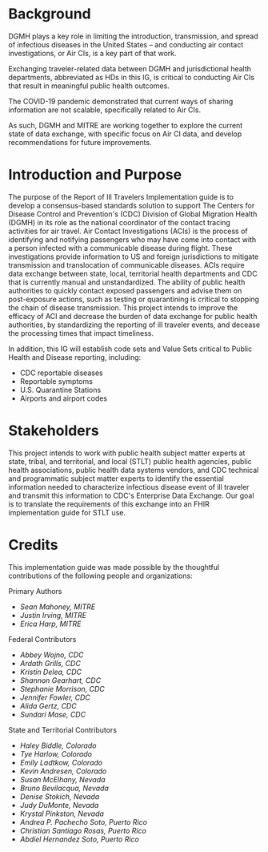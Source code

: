 # Background

DGMH plays a key role in limiting the introduction, transmission, and spread of infectious diseases in the United States – and conducting air contact investigations, or Air CIs, is a key part of that work. 

Exchanging traveler-related data between DGMH and jurisdictional health departments, abbreviated as HDs in this IG, is critical to conducting Air CIs that result in meaningful public health outcomes.

The COVID-19 pandemic demonstrated that current ways of sharing information are not scalable, specifically related to Air CIs. 

As such, DGMH and MITRE are working together to explore the current state of data exchange, with specific focus on Air CI data, and develop recommendations for future improvements. 

# Introduction and Purpose

The purpose of the Report of Ill Travelers Implementation guide is to develop a consensus-based standards solution to support The Centers for Disease Control and Prevention's (CDC) Division of Global Migration Health (DGMH) in its role as the national coordinator of the contact tracing activities for air travel. Air Contact Investigations (ACIs) is the process of identifying and notifying passengers who may have come into contact with a person infected with a communicable disease during flight. These investigations provide information to US and foreign jurisdictions to mitigate transmission and translocation of communicable diseases. ACIs require data exchange between state, local, territorial health departments and CDC that is currently manual and unstandardized. The ability of public health authorities to quickly contact exposed passengers and advise them on post-exposure actions, such as testing or quarantining is critical to stopping the chain of disease transmission. This project intends to improve the efficacy of ACI and decrease the burden of data exchange for public health authorities, by standardizing the reporting of ill traveler events, and decease the processing times that impact timeliness.

In addition, this IG will establish code sets and Value Sets critical to Public Health and Disease reporting, including:

- CDC reportable diseases
- Reportable symptoms
- U.S. Quarantine Stations
- Airports and airport codes


# Stakeholders
This project intends to work with public health subject matter experts at state, tribal, and territorial, and local (STLT) public health agencies, public health associations, public health data systems vendors, and CDC technical and programmatic subject matter experts to identify the essential information needed to characterize infectious disease event of ill traveler and transmit this information to CDC's Enterprise Data Exchange. Our goal is to translate the requirements of this exchange into an FHIR implementation guide for STLT use.

# Credits
This implementation guide was made possible by the thoughtful contributions of the following people and organizations:

Primary Authors

- *Sean Mahoney, MITRE*
- *Justin Irving, MITRE*
- *Erica Harp, MITRE*

Federal Contributors

- *Abbey Wojno, CDC*
- *Ardath Grills, CDC*
- *Kristin Delea, CDC*
- *Shannon Gearhart, CDC*
- *Stephanie Morrison, CDC*
- *Jennifer Fowler, CDC*
- *Alida Gertz, CDC*
- *Sundari Mase, CDC*

State and Territorial Contributors

- *Haley Biddle, Colorado*
- *Tye Harlow, Colorado*
- *Emily Ladtkow, Colorado*
- *Kevin Andresen, Colorado*
- *Susan McElhany, Nevada*
- *Bruno Bevilacqua, Nevada*
- *Denise Stokich, Nevada*
- *Judy DuMonte, Nevada*
- *Krystal Pinkston, Nevada*
- *Andrea P. Pachecho Soto, Puerto Rico*
- *Christian Santiago Rosas, Puerto Rico*
- *Abdiel Hernandez Soto, Puerto Rico*

